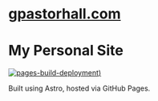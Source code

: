 # [gpastorhall.com](https://gpastorhall.com)
# My Personal Site 
[![pages-build-deployment]([https://github.com/pasThal/gpastorhall.com/actions/workflows/deploy.yml/badge.svg))](https://github.com/pasThal/gpastorhall.com/actions/workflows/pages/pages-build-deployment)

Built using Astro, hosted via GitHub Pages.
